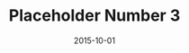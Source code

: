 ---
title: "Placeholder Number 3"
collection: blogs
permalink: /blogs/place-holder-3
excerpt: 'This paper is about the number 3. The number 4 is left for future work.'
date: 2015-10-01
venue:
paperurl:
citation: 
---